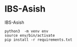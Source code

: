 # IBS-Asish
IBS-Asish


```
python3  -m venv env
source env/bin/activate
pip install -r requirements.txt
``````